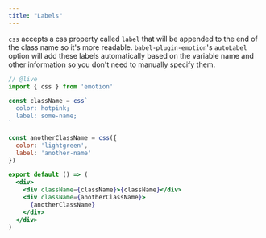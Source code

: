 ```yaml
---
title: "Labels"
---
```


`css` accepts a css property called `label` that will be appended to the end of the class name so it's more readable. `babel-plugin-emotion`'s `autoLabel` option will add these labels automatically based on the variable name and other information so you don't need to manually specify them.

```jsx
// @live
import { css } from 'emotion'

const className = css`
  color: hotpink;
  label: some-name;
`

const anotherClassName = css({
  color: 'lightgreen',
  label: 'another-name'
})

export default () => (
  <div>
    <div className={className}>{className}</div>
    <div className={anotherClassName}>
      {anotherClassName}
    </div>
  </div>
)
```
